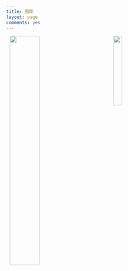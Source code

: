 ```yaml
---
title: 图库
layout: page
comments: yes
---
```


<div>
<a href="{{ site.url }}/album/centurypark/" title="世纪公园"><img src="http://www.kxqq.net/images/qqimg.asp?url=http://b151.photo.store.qq.com/psb?/V13JA5z40d9Mx5/xq1WS69Ii1S*FKxCs5Sw8YaI514h34FV3B9kIsry5G4!/b/YcvgBlqNlAAAYqwKDVrSjwAA" style="margin-left: 10px; height:40%; width:40%; float:left;" /></a>
<a href="{{ site.url }}/album/todaything/" title="今昔"><img src="http://www.kxqq.net/images/qqimg.asp?url=http://b46.photo.store.qq.com/psu?/d969de4b-b6e5-4504-9731-7d71871c0096/9cyWkPQaSEUiH8tUisNrzclnOmpzhPPSHVrVSrVOZpk!/b/YXLxgBhAhQAAYj2rbxu5YAAA&a=41&b=46" style="margin-left: 80px; height:22%; width:22%; float:left;" /></a>
</div>

